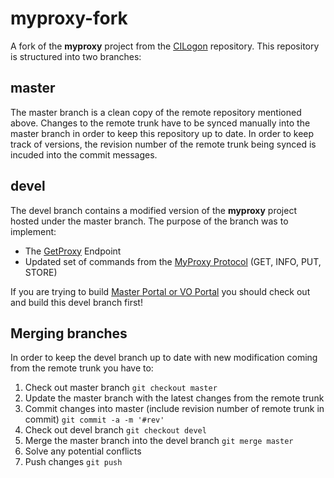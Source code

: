 # myproxy-fork

A fork of the **myproxy** project from the 
[CILogon](http://sourceforge.net/p/cilogon/code/HEAD/tree/trunk/edu.uiuc.ncsa/myproxy/) 
repository. This repository is structured into two branches:

## master 

The master branch is a clean copy of the remote repository mentioned above. Changes 
to the remote trunk have to be synced manually into the master branch in order to keep
this repository up to date. In order to keep track of versions, the revision number
of the remote trunk being synced is incuded into the commit messages.

## devel

The devel branch contains a modified version of the **myproxy** project hosted under the
master branch. The purpose of the branch was to implement:

* The [GetProxy](https://wiki.nikhef.nl/grid/OAuth_for_MyProxy_GetProxy_Endpoint) Endpoint
* Updated set of commands from the [MyProxy Protocol](http://grid.ncsa.illinois.edu/myproxy/protocol/) (GET, INFO, PUT, STORE)

If you are trying to build [Master Portal or VO Portal](https://github.com/ttomttom/aarc-portal/)
you should check out and build this devel branch first!

## Merging branches

In order to keep the devel branch up to date with new modification coming from the remote trunk
you have to:

1. Check out master branch `git checkout master`
2. Update the master branch with the latest changes from the remote trunk
3. Commit changes into master (include revision number of remote trunk in commit) `git commit -a -m '#rev'`
4. Check out devel branch `git checkout devel`
5. Merge the master branch into the devel branch `git merge master`
6. Solve any potential conflicts
6. Push changes `git push`



